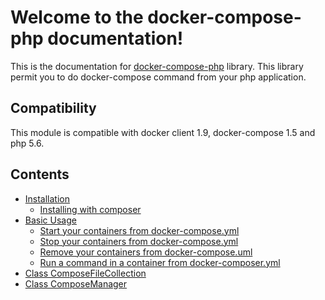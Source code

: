 # Welcome to the docker-compose-php documentation!

This is the documentation for [docker-compose-php](https://github.com/omauger/docker-compose-php) library.
This library permit you to do docker-compose command from your php application.

## Compatibility

This module is compatible with docker client 1.9, docker-compose 1.5 and php 5.6.

## Contents

* [Installation](/installation)
    * [Installing with composer](/installation#installing-with-composer)
* [Basic Usage](/basic)
    * [Start your containers from docker-compose.yml](/basic#start)
    * [Stop your containers from docker-compose.yml](/basic#stop)
    * [Remove your containers from docker-compose.uml](/basic#remove)
    * [Run a command in a container from docker-composer.yml](/basic#run)
* [Class ComposeFileCollection](/composefilecollection)
* [Class ComposeManager](/composemanager)
